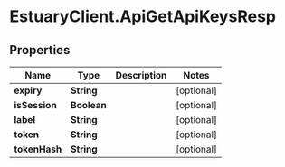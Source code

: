 # EstuaryClient.ApiGetApiKeysResp

## Properties
Name | Type | Description | Notes
------------ | ------------- | ------------- | -------------
**expiry** | **String** |  | [optional] 
**isSession** | **Boolean** |  | [optional] 
**label** | **String** |  | [optional] 
**token** | **String** |  | [optional] 
**tokenHash** | **String** |  | [optional] 

